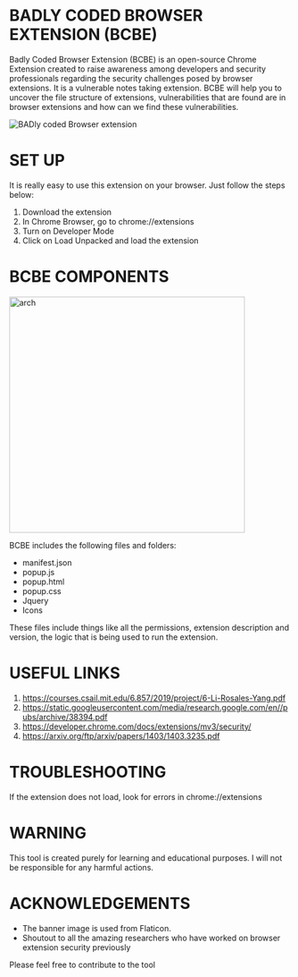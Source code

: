 # BADLY CODED BROWSER EXTENSION (BCBE)
Badly Coded Browser Extension (BCBE) is an open-source Chrome Extension created to raise awareness among developers and security professionals regarding the security challenges posed by browser extensions. It is a vulnerable notes taking extension. BCBE will help you to uncover the file structure of extensions, vulnerabilities that are found are in browser extensions and how can we find these vulnerabilities. 

![BADly coded Browser extension](https://github.com/infosecak/BCBE/assets/70256749/3d325900-f946-4c97-a654-f3b39f991349)

# SET UP
It is really easy to use this extension on your browser. Just follow the steps below:
1. Download the extension
2. In Chrome Browser, go to chrome://extensions
3. Turn on Developer Mode 
4. Click on Load Unpacked and load the extension

# BCBE COMPONENTS
<img width="422" alt="arch" src="https://github.com/infosecak/BCBE/assets/70256749/ec52bee0-d649-443a-bbf1-0a402ea02d34">

BCBE includes the following files and folders:
- manifest.json
- popup.js
- popup.html
- popup.css
- Jquery
- Icons

These files include things like all the permissions, extension description and version, the logic that is being used to run the extension. 


# USEFUL LINKS
1. https://courses.csail.mit.edu/6.857/2019/project/6-Li-Rosales-Yang.pdf
2. https://static.googleusercontent.com/media/research.google.com/en//pubs/archive/38394.pdf
3. https://developer.chrome.com/docs/extensions/mv3/security/
4. https://arxiv.org/ftp/arxiv/papers/1403/1403.3235.pdf

# TROUBLESHOOTING
If the extension does not load, look for errors in chrome://extensions

# WARNING
This tool is created purely for learning and educational purposes. I will not be responsible for any harmful actions. 

# ACKNOWLEDGEMENTS
- The banner image is used from Flaticon.
- Shoutout to all the amazing researchers who have worked on browser extension security previously

Please feel free to contribute to the tool
